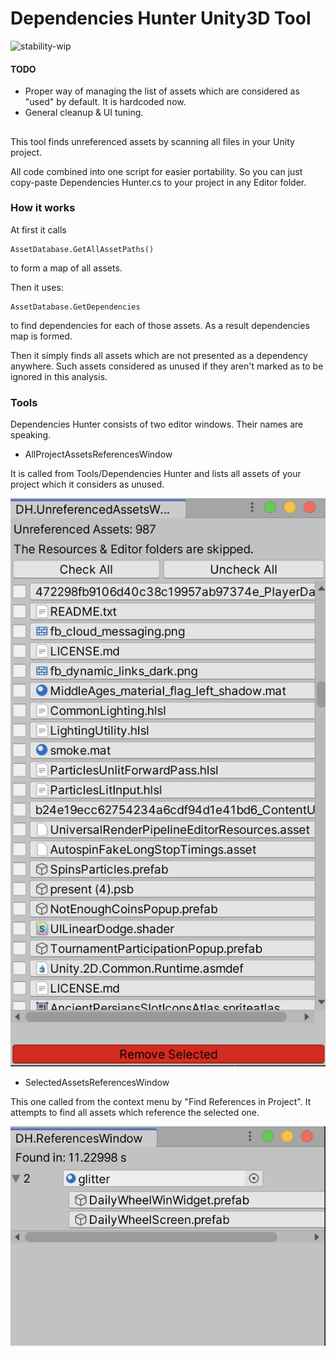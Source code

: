 # Dependencies Hunter Unity3D Tool

![stability-wip](https://img.shields.io/badge/stability-work_in_progress-lightgrey.svg)

#### TODO

- Proper way of managing the list of assets which are considered as "used" by default. It is hardcoded now.
- General cleanup & UI tuning.

##

This tool finds unreferenced assets by scanning all files in your Unity project.

All code combined into one script for easier portability.
So you can just copy-paste Dependencies Hunter.cs to your project in any Editor folder.

### How it works

At first it calls
```code
AssetDatabase.GetAllAssetPaths()
```
to form a map of all assets.

Then it uses:
```code
AssetDatabase.GetDependencies
```
to find dependencies for each of those assets. As a result dependencies map is formed.

Then it simply finds all assets which are not presented as a dependency anywhere.
Such assets considered as unused if they aren't marked as to be ignored in this analysis.

### Tools

Dependencies Hunter consists of two editor windows.
Their names are speaking.

- AllProjectAssetsReferencesWindow

It is called from Tools/Dependencies Hunter and lists all assets of your project which it considers as unused.

![plot](./Screenshots/window_result.png)

- SelectedAssetsReferencesWindow

This one called from the context menu by "Find References in Project".
It attempts to find all assets which reference the selected one. 

![plot](./Screenshots/context_menu_result.png)
